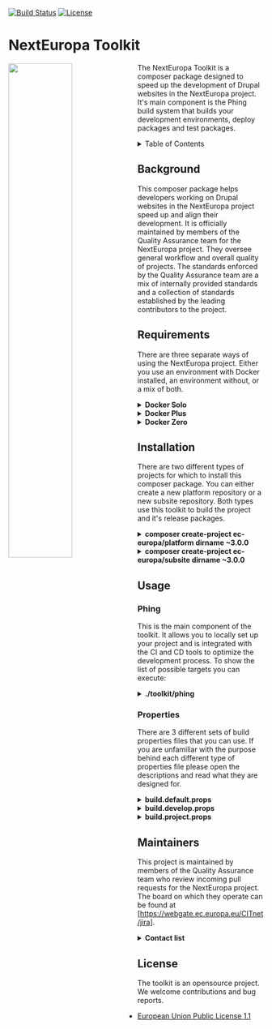[![Build Status](https://drone.ne-dev.eu/api/badges/ec-europa/toolkit/status.svg)](https://drone.ne-dev.eu/ec-europa/toolkit) [![License](https://img.shields.io/badge/License-EUPL%201.1-blue.svg)](LICENSE)

# NextEuropa Toolkit
<img align="left" width="50%" src="https://ec.europa.eu/info/sites/info/themes/europa/images/svg/logo/logo--en.svg" />

<p>The NextEuropa Toolkit is a composer package designed to speed up the
development of Drupal websites in the NextEuropa project. It's main
component is the Phing build system that builds your development
environments, deploy packages and test packages.</p>

<details><summary>Table of Contents</summary>

- [Background](#background)
- [Requirements](#requirements)
- [Installation](#installation)
- [Usage](#usage)
	- [Phing](#phing)
	- [Properties](#properties)
- [Maintainers](#maintainers)
- [Contribute](#contribute)
- [License](#license)
</details>

## Background
This composer package helps developers working on Drupal websites in the
NextEuropa project speed up and align their development. It is
officially maintained by members of the Quality Assurance team for the
NextEuropa project. They oversee general workflow and overall quality of
projects. The standards enforced by the Quality Assurance team are a mix
of internally provided standards and a collection of standards
established by the leading contributors to the project.

## Requirements
There are three separate ways of using the NextEuropa project. Either
you use an environment with Docker installed, an environment without, or
a mix of both.
  
<details><summary><b>Docker Solo</b></summary>

This requirement for docker only needs to have docker in docker support.
The configuration to accomplish this is complex and if implemented
incorrectly can give you problems. We recommend this approach only
for seasond docker users.<br>*Required components*:
[Docker](https://docs.docker.com/engine/installation/linux/docker-ce/centos/)
</details>
<details><summary><b>Docker Plus</b></summary>

Instead of having the absolute minimal requirement you can install the
host level components Composer and Phing on the non-docker environment.
Then this can spin up the docker containers for you without having to
configure a complicated docker installation.<br>*Required components*:
[Composer](https://getcomposer.org/),
[Phing](https://packagist.org/packages/phing/phing),
[Docker](https://docs.docker.com/engine/installation/linux/docker-ce/centos/)
</details>
<details><summary><b>Docker Zero</b></summary>

If you are not interested in the advantages that the toolkit can give
you with the provided docker images you can keep a normal host only setup.
But it is very much recommended to use docker as it will give you
everything you need.<br>*Required components*:
[Composer](https://getcomposer.org/),
[LAMP Stack](https://www.digitalocean.com/community/tutorials/how-to-install-linux-apache-mysql-php-lamp-stack-on-centos-7)
</details>

## Installation
There are two different types of projects for which to install this
composer package. You can either create a new platform repository or a
new subsite repository. Both types use this toolkit to build the project
and it's release packages.

<details><summary><b>composer create-project ec-europa/platform dirname ~3.0.0</b></summary>

This command will clone the repository of the ec-europa/platform project
and run composer install on it. The installation of the toolkit itself
is run seperately to create a clear separation between the toolkit and
your project source code. Extending the toolkit is not possible without
contributing your functionalities through pull requests. You will be
requested to remove or keep the VCS files after cloning the project. For
development purposes you should NOT agree to remove these files. Only for
deploy and testing purposes it is recommended to remove the version
control system. There is only one official platform project which is
maintained by the NextEuropa core development team.
</details>

<details><summary><b>composer create-project ec-europa/subsite dirname ~3.0.0</b></summary>

This command will clone the repository of the ec-europa/subsite project
and run composer install on it. The installation of the toolkit itself
is run seperately to create a clear separation between the toolkit and
your project source code. Extending the toolkit is not possible without
contributing your functionalities through pull requests. You will be
requested to remove or keep the VCS files after cloning the project.
Upon initial creation of your project you need to remove the VCS files
as you will commit the source code to your own repository. After your
project is registered by NextEuropa as an official subsite you will be
able to direct pull requests to a reference repository.

After your project is accepted you can register your fork locally or
through packagist to use the same composer create-project command on 
your fork that serves development only.

<details><summary>To locally register your package the following code to your global config.json:</summary><p>

```json
{
  "repositories": [
    {
      "type": "package",
      "package": {
        "name": "ec-europa/<project-id>-dev",
        "version": "dev-master",
        "source": {
          "type" : "git",
          "url" : "https://github.com/<github-account>/<project-id>-dev.git",
          "reference" : "master"
        }
      }
    }
  ],
}

```
</p></details>

<details><summary>To globally register your development repository you can visit packagist.org.</summary><p>

[https://packagist.org/packages/submit]
</p></details>
</details>

## Usage

### Phing
This is the main component of the toolkit. It allows you to locally set
up your project and is integrated with the CI and CD tools to optimize
the development process. To show the list of possible targets you can
execute:

<details><summary><b>./toolkit/phing</b></summary>

```
+----------------------------------+------------+-------------------------------------------------------------------------------+
| Target name                      | Visibility | Description                                                                   |
+----------------------------------+------------+-------------------------------------------------------------------------------+
+----------------------------------+------------+-------------------------------------------------------------------------------+
| docker                                                                                                                        |
+----------------------------------+------------+-------------------------------------------------------------------------------+
| docker-check-mysql               | hidden     | Check if mysql container exists.                                              |
| docker-compose-backup            | hidden     | Backup database.                                                              |
| docker-compose-down              | hidden     | Trash docker project.                                                         |
| docker-compose-restore           | hidden     | Restore database.                                                             |
| docker-compose-stop              | hidden     | Stop docker project.                                                          |
| docker-compose-up                | hidden     | Start docker project.                                                         |
+----------------------------------+------------+-------------------------------------------------------------------------------+
| drush                                                                                                                         |
+----------------------------------+------------+-------------------------------------------------------------------------------+
| drush-create-files-dirs          | hidden     | Create site files directories.                                                |
| drush-enable-modules             | hidden     | Enable a set of modules.                                                      |
| drush-enable-solr                | visible    | Enable the solr module.                                                       |
| drush-file-ensure-htaccess       | visible    | Rebuild the node access.                                                      |
| drush-generate-aliases           | visible    | Generate drush aliases for each subsite folder.                               |
| drush-generate-settings          | visible    | Generate the settings.php file.                                               |
| drush-make-no-core               | hidden     | Make a file without core.                                                     |
| drush-make-secure                | visible    | Check make file for insecure modules.                                         |
| drush-make-secure-all            | visible    | Check all make files for insecure modules.                                    |
| drush-registry-rebuild           | visible    | Perform a registry rebuild.                                                   |
| drush-registry-rebuild-dl        | visible    | Download drush registry-rebuild.                                              |
| drush-rebuild-node-access        | visible    | Rebuild the node access.                                                      |
| drush-site-install               | visible    | Install a site.                                                               |
| drush-sql-create                 | visible    | Create a database.                                                            |
| drush-sql-import                 | visible    | Import a database.                                                            |
| drush-sql-drop                   | visible    | Drop a database.                                                              |
| drush-sql-dump                   | visible    | Make a dump of database.                                                      |
+----------------------------------+------------+-------------------------------------------------------------------------------+
| general                                                                                                                       |
+----------------------------------+------------+-------------------------------------------------------------------------------+
| folder-copy                      | hidden     | Copy a folder to a destination.                                               |
| folder-delete                    | hidden     | Delete a folder.                                                              |
| folder-unprotect                 | hidden     | Open up filesystem permissions on folder.                                     |
| package-download                 | hidden     | Download package with curl.                                                   |
| package-download-unpack          | hidden     | Download a package and unpack it into location.                               |
| package-unpack                   | hidden     | Unpack package with tar zxf.                                                  |
| reset-filesystem-permissions     | hidden     | Reset filesystem permissions.                                                 |
+----------------------------------+------------+-------------------------------------------------------------------------------+
| github                                                                                                                        |
+----------------------------------+------------+-------------------------------------------------------------------------------+
| github-init-target               | visible    |                                                                               |
| github-init-auth                 | visible    |                                                                               |
| github-init-user                 | hidden     |                                                                               |
| github-init-team                 | hidden     |                                                                               |
| github-init-pass                 | hidden     |                                                                               |
| github-init-token                | hidden     |                                                                               |
| github-init-owner                | hidden     |                                                                               |
| github-init-repo                 | hidden     |                                                                               |
| github-create-release            | visible    |                                                                               |
| github-create-release-assets     | visible    |                                                                               |
+----------------------------------+------------+-------------------------------------------------------------------------------+
| toolkit                                                                                                                       |
+----------------------------------+------------+-------------------------------------------------------------------------------+
| toolkit-initialize               | visible    | Initializes a project for use of the toolkit.                                 |
| toolkit-composer-hook-phingcalls | hidden     | Echo the composer hook phing targets for use in bash script.                  |
| toolkit-copy-templates           | visible    | Copies template files to your project for toolkit integration.                |
| toolkit-generate-docs            | visible    | Generate documentation md files for toolkit.                                  |
| toolkit-generate-structure       | visible    | Create the lib directory structure.                                           |
| toolkit-git-hook-phingcalls      | hidden     | Echo the git hook phing targets for use in bash script.                       |
| toolkit-link-binary              | visible    | Provide project with toolkit binary at root level.                            |
| toolkit-upgrade-starterkit       | visible    | Perform upgrade tasks for upgrading from 2.x to 3.x.                          |
+----------------------------------+------------+-------------------------------------------------------------------------------+
| project                                                                                                                       |
+----------------------------------+------------+-------------------------------------------------------------------------------+
| install-project-clean            | visible    | Install NextEuropa site from scratch.                                         |
| install-project-clone            | visible    | Install NextEuropa site with sanitized production data.                       |
| project-build-platform           | visible    | Build NextEuropa Platform code without version control.                       |
| project-build-subsite            | visible    | Build NextEuropa Subsite code without version control (non-functional).       |
| project-build-theme              | visible    | Build EC Europa theme without version control.                                |
| project-composer-install         | hidden     | Runs composer install.                                                        |
| project-database-download        | visible    | Download sanitized production database from archive.                          |
| project-database-import          | visible    | Import database for project with drush.                                       |
| project-modules-devel-en         | visible    | Enable development modules with drush.                                        |
| project-platform-delete          | visible    | Remove previous platform build..                                              |
| project-platform-devops-unpack   | visible    | Download and unpack fpfis resource package.                                   |
| project-platform-package-unpack  | visible    | Download and unpack platform deploy package.                                  |
| project-platform-set-htaccess    | visible    | Append htaccess config to root .htaccess.                                     |
| project-platform-set-version     | hidden     | Save the platform version used for builds.                                    |
| project-scratch-build            | visible    | Delete previous build to start over clean.                                    |
| project-subsite-backup           | visible    | Backup site defined files from properties.                                    |
| project-subsite-backup-item      | hidden     | Backup site item from configuraton list.                                      |
| project-subsite-restore          | visible    | Restore site defined files from properties.                                   |
| project-subsite-restore-item     | hidden     | Restore site item from configuration list.                                    |
| project-subsite-setup-files      | visible    | Create files directories for subsite.                                         |
| project-modules-devel-make       | visible    | Makes the development resources with drush.                                   |
| project-modules-install-en       | visible    | Install list of modules to enable by default.                                 |
| project-platform-composer-dev    | visible    | Run composer install with dev on platform.                                    |
| project-platform-composer-no-dev | visible    | Run composer install without dev on platform.                                 |
| project-platform-set-docroot     | visible    | Link the platform root to your docroot.                                       |
| project-rebuild-check            | hidden     | Rebuild project if needed. (needs work)                                       |
| project-subsite-composer-no-dev  | visible    | Run composer install without dev on subsite.                                  |
| project-subsite-composer-dev     | visible    | Run composer install with dev on subsite.                                     |
| project-validate-properties      | visible    | Validate the build properties file.                                           |
+----------------------------------+------------+-------------------------------------------------------------------------------+
| theme                                                                                                                         |
+----------------------------------+------------+-------------------------------------------------------------------------------+
| build-theme-dev                  | visible    | Build EC Europa theme with version control.                                   |
| theme-europa-build               | visible    | Build the EC europa theme with NPM.                                           |
| theme-europa-repo-clone          | visible    | Clone the Atomium and EC Europa repositories.                                 |
| theme-europa-create-symlinks     | visible    | Create symlinks to themes in lib for development.                             |
| theme-europa-download-extract    | visible    | Download and unpack the EC Europa theme.                                      |
| theme-europa-embed-ecl-assets    | visible    | Download and unpack the ECL assets for EC Europa theme.                       |
+----------------------------------+------------+-------------------------------------------------------------------------------+
| platform                                                                                                                      |
+----------------------------------+------------+-------------------------------------------------------------------------------+
| build-platform-dev               | visible    | Build a local development version with a single platform profile.             |
| build-platform-dev-all           | visible    | Build a local development version with all platform profiles.                 |
| build-platform-dist              | visible    | Build a single platform profile intended as a release package.                |
| build-platform-dist-all          | visible    | Build all platform profiles intended as a release package.                    |
| build-platform-test              | visible    | Build a platform test package to test this release.                           |
| build-platform-copy-profile      | visible    | Copy single profile for distribution.                                         |
| build-platform-copy-profiles     | visible    | Copy all profiles for distribution.                                           |
| build-platform-copy-resources    | visible    | Copy platform resources for distribution.                                     |
| build-platform-delete            | visible    | Build a platform test package to test this release.                           |
| build-platform-link-profiles     | visible    | Link platform profiles to lib folder for development.                         |
| build-platform-link-resources    | visible    | Link platform resources to lib folder for development.                        |
| build-platform-make-drupal       | visible    | Build the Drupal core codebase.                                               |
| build-platform-make-profile      | visible    | Makes single profile resources with drush.                                    |
| build-platform-make-profiles     | visible    | Makes all profile resources with drush.                                       |
| build-platform-type-dev          | visible    | Sets the type of build (dev or dist).                                         |
| build-platform-type-dist         | visible    | Sets the type of build (dev or dist).                                         |
+----------------------------------+------------+-------------------------------------------------------------------------------+
| subsite                                                                                                                       |
+----------------------------------+------------+-------------------------------------------------------------------------------+
| build-subsite-dev                | visible    | Build a local development version of the site.                                |
| build-subsite-dist               | visible    | Build a site intended as a release package.                                   |
| build-subsite-copy-resources     | visible    | Copy subsite resources for distribution.                                      |
| build-subsite-delete             | visible    | Delete subsite build.                                                         |
| build-subsite-make-site          | visible    | Makes the subsite resources with drush.                                       |
| build-subsite-package            | visible    | Build a subsite package in the releases folder.                               |
| build-subsite-release            | visible    | Uploads the distribution package as release to github.                        |
| build-subsite-link-resources     | visible    | Link subsite resources to lib folder for development.                         |
| build-subsite-release-package    | visible    | Build a subsite release package for deployment.                               |
| build-subsite-test               | visible    | Build a subsite test package to test this release.                            |
| build-subsite-type-dev           | visible    | Sets the type of build (dev or dist).                                         |
| build-subsite-type-dist          | visible    | Sets the type of build (dev or dist).                                         |
+----------------------------------+------------+-------------------------------------------------------------------------------+
| test                                                                                                                          |
+----------------------------------+------------+-------------------------------------------------------------------------------+
| test-run-phpcs                   | visible    | Refresh configuration and run phpcs review.                                   |
| test-run-qa                      | visible    | Refresh configuration and run qa review.                                      |
| build-project-test               | hidden     |                                                                               |
| test-qa-exec                     | visible    |                                                                               |
+----------------------------------+------------+-------------------------------------------------------------------------------+
| core                                                                                                                          |
+----------------------------------+------------+-------------------------------------------------------------------------------+
| help-core                        | hidden     |                                                                               |
| help-build                       | hidden     | The main starterkit build file.                                               |
| help-boot                        | hidden     | Contains all import files needed for the starterkit to function.              |
| help-properties                  | hidden     | Build properties for configuration and setting of conditional properties.     |
| help-extensions                  | hidden     | Custom classes for extra tasks, conditions, etc.                              |
| help-directories                 | hidden     | Create needed directories to optimize builds.                                 |
| help-custom                      | hidden     |                                                                               |
| help-help                        | hidden     | Contains all help file imports.                                               |
| help-deprecated                  | hidden     | Contains a mapping of subsite-starterkit to toolkit targets.                  |
| help-docker                      | hidden     | Contains phing targets to manage docker containers. (experimental!).          |
| help-drush                       | hidden     | Contains drush helper targets that help manage your Drupal installation.      |
| help-general                     | hidden     | General helper targets that can be used by multiple projects.                 |
| help-github                      | hidden     | Contains phing targets for github.                                            |
| help-toolkit                     | hidden     |                                                                               |
| help-main                        | hidden     |                                                                               |
| help-project                     | hidden     | Targets shared by differenct project types.                                   |
| help-theme                       | hidden     | Builds themes like ec_europa and places files in correct location.            |
| help-platform                    | hidden     | Builds the platform if a profiles folder is detected.                         |
| help-subsite                     | hidden     | Builds subsites within the platform.                                          |
| help-test                        | hidden     | The test file contains different targets to ease the testing of your project. |
+----------------------------------+------------+-------------------------------------------------------------------------------+
```
</details>

### Properties

There are 3 different sets of build properties files that you can use.
If you are unfamiliar with the purpose behind each different type of
properties file please open the descriptions and read what they are
designed for.

<details><summary><b>build.default.props</b><br></summary>

This properties file contains the default settings, acts as a loading
mechanism and is an example file of what properties are available to
you. Upon the installation or update of the toolkit this file will be
placed in your repository.

</details>
<details><summary><b>build.develop.props</b></summary>

This file will contain configuration which is unique to your development
environment. It is useful for specifying your database credentials and
the username and password of the Drupal admin user so they can be used
during the installation. Next to credentials you have many development
settings that you can change to your liking. Because these settings are
personal they should not be shared with the rest of the team. Make sure
you never commit this file.
</details>
<details><summary><b>build.project.props</b><br></summary>

Always commit this file to your repository. This file is required for
all NextEuropa projects. Without it your build system will fail. It must
contain a minimum set of properties, like project.id, etc. The toolkit
will notify you if any properties are missing.
</details>


## Maintainers

This project is maintained by members of the Quality Assurance team who
review incoming pull requests for the NextEuropa project. The board on
which they operate can be found at [https://webgate.ec.europa.eu/CITnet/jira].

<details><summary><b>Contact list</b></summary>

|Full name|Username|Department|Role|
|:---|:---|:---|:---|
|Alex Verbruggen|[verbruggenalex]|Quality Assurance|Maintainer + Contact for Devops & Platform|
|Joao Santos|[jonhy81]|Quality Assurance|Maintainer + Contact for Subsites|
</details>

## License

The toolkit is an opensource project. We welcome contributions and bug
reports.

* [European Union Public License 1.1](LICENSE.md)

[https://webgate.ec.europa.eu/CITnet/jira]: https://webgate.ec.europa.eu/CITnet/jira/secure/RapidBoard.jspa?rapidView=581
[verbruggenalex]: https://github.com/verbruggenalex
[jonhy81]: https://github.com/jonhy81